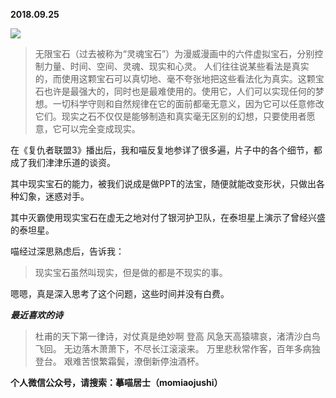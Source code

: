 
          
            
**2018.09.25**



![](//upload-images.jianshu.io/upload_images/51001-8bdc98a3871e6cd0.jpeg)



>无限宝石（过去被称为“灵魂宝石”）为漫威漫画中的六件虚拟宝石，分别控制力量、时间、空间、灵魂、现实和心灵。
人们往往说某些看法是真实的，而使用这颗宝石可以真切地、毫不夸张地把这些看法化为真实。这颗宝石也许是最强大的，同时也是最难使用的。使用它，人们可以实现任何的梦想。一切科学守则和自然规律在它的面前都毫无意义，因为它可以任意修改它们。现实之石不仅仅是能够制造和真实毫无区别的幻想，只要使用者愿意，它可以完全变成现实。



在《复仇者联盟3》播出后，我和喵反复地参详了很多遍，片子中的各个细节，都成了我们津津乐道的谈资。

其中现实宝石的能力，被我们说成是做PPT的法宝，随便就能改变形状，只做出各种幻象，迷惑对手。

其中灭霸使用现实宝石在虚无之地对付了银河护卫队，在泰坦星上演示了曾经兴盛的泰坦星。

喵经过深思熟虑后，告诉我：
>现实宝石虽然叫现实，但是做的都是不现实的事。



嗯嗯，真是深入思考了这个问题，这些时间并没有白费。


***最近喜欢的诗***
>杜甫的天下第一律诗，对仗真是绝妙啊
登高
风急天高猿啸哀，渚清沙白鸟飞回。
无边落木萧萧下，不尽长江滚滚来。
万里悲秋常作客，百年多病独登台。
艰难苦恨繁霜鬓，潦倒新停浊酒杯。




**个人微信公众号，请搜索：摹喵居士（momiaojushi）**

          
        